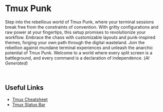 # Tmux Punk
Step into the rebellious world of Tmux Punk, where your terminal
sessions break free from the constraints of convention. With gritty
configurations and raw power at your fingertips, this setup promises to
revolutionize your workflow. Embrace the chaos with customizable layouts
and punk-inspired themes, forging your own path through the digital
wasteland. Join the rebellion against mundane terminal experiences and
unleash the anarchic potential of Tmux Punk. Welcome to a world where
every split screen is a battleground, and every command is a declaration
of independence. (_AI Generated_)

</br>

## Useful Links

- [Tmux Cheatsheet](https://tmuxcheatsheet.com/)
- [Tmux Status Bar](https://arcolinux.com/everything-you-need-to-know-about-tmux-status-bar/)
